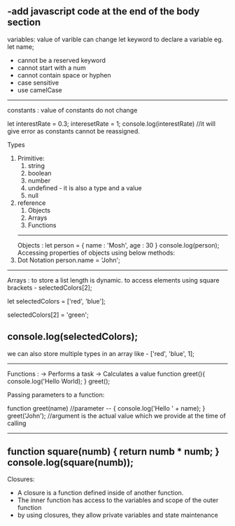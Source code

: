 
-add javascript code at the end of the body section
-------
variables: value of varible can change
let keyword to declare a variable
eg. let name;
- cannot be a reserved keyword
- cannot start with a num
- cannot contain space or hyphen
- case sensitive
- use camelCase
-------------------------
constants : value of constants do not change

let interestRate = 0.3;
interesetRate = 1;
console.log(interestRate) //it will give error as constants cannot be reassigned.

Types 
1. Primitive:
	1. string
	2. boolean
	3. number
	4. undefined - it is also a type and a value
	5. null
2. reference 
	1. Objects
	2. Arrays
	3. Functions
	----------------------
	Objects :
	let person = {
			name : 'Mosh',
			age : 30
		}
	console.log(person);
Accessing properties of objects using below methods:
1. Dot Notation
		person.name = 'John';

-------------
Arrays : to store a list
length is dynamic.
to access elements using square brackets - selectedColors[2];

let selectedColors = ['red', 'blue'];

selectedColors[2] = 'green';

console.log(selectedColors);
----------------------
we can also store multiple types in an array like - ['red', 'blue', 1];

----------------
Functions :
-> Performs a task
-> Calculates a value
function greet(){
	console.log('Hello World);
}
greet();

Passing parameters to a function:

function greet(name) //parameter -- 
{
	console.log('Hello ' + name);
}
greet('John'); //argument is the actual value which we provide at the time of calling

----------------------
function square(numb)
{
	return numb * numb;
}
console.log(square(numb));
--------------------------

Closures:
- A closure is a function defined inside of another function.
- The inner function has access to the variables and scope of the outer function
- by using closures, they allow private variables and state maintenance